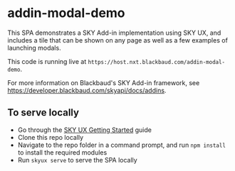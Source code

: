 # addin-modal-demo

This SPA demonstrates a SKY Add-in implementation using SKY UX, and includes a tile that can be shown on any page as well as a few examples
of launching modals.

This code is running live at `https://host.nxt.blackbaud.com/addin-modal-demo`.

For more information on Blackbaud's SKY Add-in framework, see https://developer.blackbaud.com/skyapi/docs/addins.

## To serve locally

- Go through the <a href="https://developer.blackbaud.com/skyux/learn/get-started" target="_blank">SKY UX Getting Started</a> guide
- Clone this repo locally
- Navigate to the repo folder in a command prompt, and run `npm install` to install the required modules
- Run `skyux serve` to serve the SPA locally
